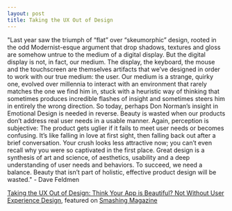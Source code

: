 ```yaml
---
layout: post
title: Taking the UX Out of Design
---
```

"Last year saw the triumph of “flat” over “skeumorphic” design, rooted in the odd Modernist-esque argument that drop shadows, textures and gloss are somehow untrue to the medium of a digital display.
But the digital display is not, in fact, our medium. The display, the keyboard, the mouse and the touchscreen are themselves artifacts that we’ve designed in order to work with our true medium: the user. Our medium is a strange, quirky one, evolved over millennia to interact with an environment that rarely matches the one we find him in, stuck with a heuristic way of thinking that sometimes produces incredible flashes of insight and sometimes steers him in entirely the wrong direction.
So today, perhaps Don Norman’s insight in Emotional Design is needed in reverse. Beauty is wasted when our products don’t address real user needs in a usable manner. Again, perception is subjective: The product gets uglier if it fails to meet user needs or becomes confusing. It’s like falling in love at first sight, then falling back out after a brief conversation. Your crush looks less attractive now; you can’t even recall why you were so captivated in the first place.
Great design is a synthesis of art and science, of aesthetics, usability and a deep understanding of user needs and behaviors. To succeed, we need a balance. Beauty that isn’t part of holistic, effective product design will be wasted." - Dave Feldmen

[Taking the UX Out of Design: Think Your App is Beautiful?  Not Without User Experience Design](http://www.smashingmagazine.com/2014/09/01/think-your-app-is-beautiful-not-without-user-experience-design/), featured on [Smashing Magazine](http://smashingmagazine.com)

